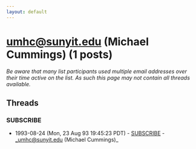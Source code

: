 ```yaml
---
layout: default
---
```


# umhc@sunyit.edu (Michael Cummings) (1 posts)

_Be aware that many list participants used multiple email addresses over their time active on the list. As such this page may not contain all threads available._

## Threads

### SUBSCRIBE
+ 1993-08-24 (Mon, 23 Aug 93 19:45:23 PDT) - [SUBSCRIBE](/archive/1993/08/e06b605b9eb8461f7f166d0679851b803f93e2068cfa33c7829222272f647901) - _umhc@sunyit.edu (Michael Cummings)_

